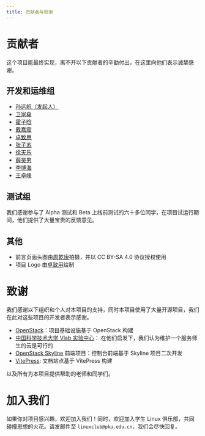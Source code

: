 ```yaml
---
title: 贡献者与致谢
---
```


# 贡献者

这个项目能最终实现，离不开以下贡献者的辛勤付出，在这里向他们表示诚挚感谢。

## 开发和运维组

- [孙远航（发起人）](https://github.com/leavelet)
- [卫家燊](https://github.com/wjsoj)
- [霍子晗](https://github.com/holgerhuo)
- [戴嘉震](https://github.com/djdjz7)
- [卓致用](https://github.com/zhuozhiyongde)
- [张子苏](https://github.com/thezzisu)
- [徐天乐](https://github.com/xtlsoft)
- [薛昊男](https://github.com/xuehaonan27)
- [李博海](https://github.com/000lbh)
- [王卓峰](https://github.com/wzf03)

## 测试组

我们感谢参与了 Alpha 测试和 Beta 上线前测试的六十多位同学，在项目试运行期间，他们提供了大量宝贵的反馈意见。

## 其他

- 前言页面头图由[周乾康](https://github.com/wszqkzqk)拍摄，并以 CC BY-SA 4.0 协议授权使用
- 项目 Logo 由[卓致用](https://github.com/zhuozhiyongde)绘制

# 致谢

我们感谢以下组织和个人对本项目的支持，同时本项目使用了大量开源项目，我们在此对这些项目的开发者表示感谢。

- [OpenStack](https://www.openstack.org/)：项目基础设施基于 OpenStack 构建
- [中国科学技术大学 Vlab 实验中心](https://vlab.ustc.edu.cn)： 在他们启发下，我们认为维护一个服务师生的云是可行的
- [OpenStack Skyline](https://github.com/lcpu-club/skyline-console) 前端项目：控制台前端基于 Skyline 项目二次开发
- [VitePress](https://vitepress.dev/): 文档站点基于 VitePress 构建

以及所有为本项目提供帮助的老师和同学们。

# 加入我们

如果你对项目感兴趣，欢迎加入我们！同时，欢迎加入学生 Linux 俱乐部，共同碰撞思想的火花。请发邮件至 `linuxclub@pku.edu.cn`，我们会尽快回复。
